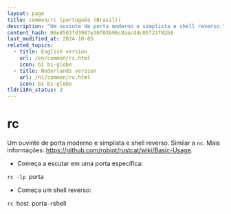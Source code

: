 ```yaml
---
layout: page
title: common/rc (português (Brasil))
description: "Um ouvinte de porta moderno e simplista e shell reverso."
content_hash: 06e8583fd3987e30f03b96c8aacd4c05721f82b9
last_modified_at: 2024-10-05
related_topics:
  - title: English version
    url: /en/common/rc.html
    icon: bi bi-globe
  - title: Nederlands version
    url: /nl/common/rc.html
    icon: bi bi-globe
tldri18n_status: 2
---
```

# rc

Um ouvinte de porta moderno e simplista e shell reverso.
Similar a `nc`.
Mais informações: <https://github.com/robiot/rustcat/wiki/Basic-Usage>.

- Começa a escutar em uma porta específica:

`rc -lp `<span class="tldr-var badge badge-pill bg-dark-lm bg-white-dm text-white-lm text-dark-dm font-weight-bold">porta</span>

- Começa um shell reverso:

`rc `<span class="tldr-var badge badge-pill bg-dark-lm bg-white-dm text-white-lm text-dark-dm font-weight-bold">host</span>` `<span class="tldr-var badge badge-pill bg-dark-lm bg-white-dm text-white-lm text-dark-dm font-weight-bold">porta</span>` -r `<span class="tldr-var badge badge-pill bg-dark-lm bg-white-dm text-white-lm text-dark-dm font-weight-bold">shell</span>
